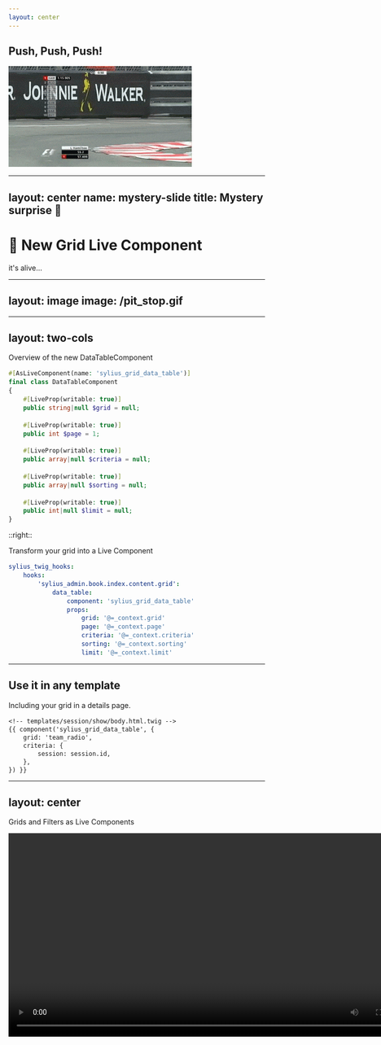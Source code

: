 ```yaml
---
layout: center
---
```


## Push, Push, Push!

<img src="/push_lewis.gif" class="w-120">

<!--
*Loïc*
-->

---
layout: center
name: mystery-slide
title: Mystery surprise 👀
---

# 🧟 New Grid Live Component

it's alive...

<!--
*Loïc*
-->

---
layout: image
image: /pit_stop.gif
---

<!--
*Loïc*
-->

---
layout: two-cols
---

Overview of the new DataTableComponent

```php {all|5,8,11,14,17}
#[AsLiveComponent(name: 'sylius_grid_data_table')]
final class DataTableComponent
{
    #[LiveProp(writable: true)]
    public string|null $grid = null;

    #[LiveProp(writable: true)] 
    public int $page = 1;
    
    #[LiveProp(writable: true)]
    public array|null $criteria = null;

    #[LiveProp(writable: true)]
    public array|null $sorting = null;

    #[LiveProp(writable: true)]
    public int|null $limit = null;
}
```

::right::

Transform your grid into a Live Component

```yaml {none|all|7-11}
sylius_twig_hooks:
    hooks:
        'sylius_admin.book.index.content.grid':
            data_table:
                component: 'sylius_grid_data_table'
                props:
                    grid: '@=_context.grid'
                    page: '@=_context.page'
                    criteria: '@=_context.criteria'
                    sorting: '@=_context.sorting'
                    limit: '@=_context.limit'                    
```

<!--
*Loïc*
-->

---

## Use it in any template

Including your grid in a details page.

```twig {all|4-6}
<!-- templates/session/show/body.html.twig -->
{{ component('sylius_grid_data_table', {
    grid: 'team_radio',
    criteria: {
        session: session.id,
    },
}) }}
```

<!--
*Loïc*

TODO ajouter l'image du résultat
-->

---
layout: center
---
Grids and Filters as Live Components

<video width="800" controls autoplay="true">
  <source src="/openf1_live_grid.mp4" type="video/mp4">
</video>

<!--
*Loïc*

Refaire la vidéo, en allant doucement pour avoir le temps de décrire les actions.
-->
